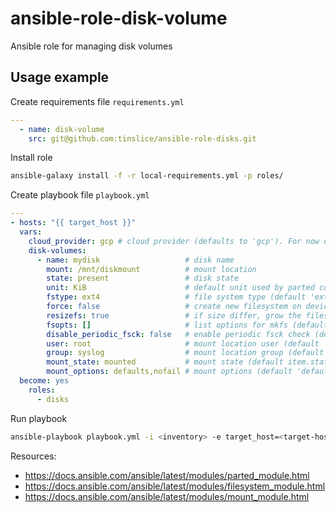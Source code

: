 # ansible-role-disk-volume

Ansible role for managing disk volumes

## Usage example

Create requirements file `requirements.yml`

```yml
---
  - name: disk-volume
    src: git@github.com:tinslice/ansible-role-disks.git
```

Install role

```bash
ansible-galaxy install -f -r local-requirements.yml -p roles/
```

Create playbook file `playbook.yml`

```yml
---
- hosts: "{{ target_host }}"
  vars:
    cloud_provider: gcp # cloud provider (defaults to 'gcp'). For now only 'gcp' support is implemented 
    disk-volumes:
      - name: mydisk                   # disk name
        mount: /mnt/diskmount          # mount location
        state: present                 # disk state                        | possible values: [ 'present', 'absent' ]
        unit: KiB                      # default unit used by parted command (default 'KiB')
        fstype: ext4                   # file system type (default 'ext4') | possible values: [ 'aix', 'amiga', 'bsd', 'dvh', 'gpt', 'loop', 'mac', 'msdos', 'pc98', 'sun' ]
        force: false                   # create new filesystem on devices that already has filesystem (default false)
        resizefs: true                 # if size differ, grow the filesystem into the space (default true)
        fsopts: []                     # list options for mkfs (default omit)
        disable_periodic_fsck: false   # enable periodic fsck check (default false)
        user: root                     # mount location user (default 'root')
        group: syslog                  # mount location group (default 'root')
        mount_state: mounted           # mount state (default item.state)  | possible values: [ 'absent', 'mounted', 'present', 'unmounted' ]
        mount_options: defaults,nofail # mount options (default 'defaults,nofail') 
  become: yes
    roles:
      - disks
```

Run playbook

```bash
ansible-playbook playbook.yml -i <inventory> -e target_host=<target-host> 
```

Resources:

- <https://docs.ansible.com/ansible/latest/modules/parted_module.html>
- <https://docs.ansible.com/ansible/latest/modules/filesystem_module.html>
- <https://docs.ansible.com/ansible/latest/modules/mount_module.html>
